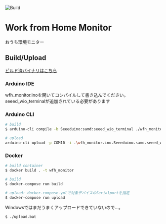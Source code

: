 ![Build](https://github.com/kamiyaowl/wfh_monitor/workflows/Build/badge.svg)

# Work from Home Monitor

おうち環境モニター

## Build/Upload

[ビルド済バイナリはこちら](https://github.com/kamiyaowl/wfh_monitor/actions?query=workflow%3ABuild)

### Arduino IDE

wfh_monitor.inoを開いてコンパイルして書き込んでください。seeed_wio_terminalが追加されている必要があります

### Arduino CLI

```sh
# build
$ arduino-cli compile -b Seeeduino:samd:seeed_wio_terminal ./wfh_monitor.ino --verbose --log-level trace

# upload
arduino-cli upload -p COM10 -i .\wfh_monitor.ino.Seeeduino.samd.seeed_wio_terminal.bin -b Seeeduino:samd:seeed_wio_terminal --verbose --log-level trace --additional-urls https://files.seeedstudio.com/arduino/package_seeeduino_boards_index.json
```

### Docker

```sh
# build container
$ docker build . -t wfh_monitor

# build
$ docker-compose run build

# upload: docker-compose.ymlで対象デバイスのSerialportを指定
$ docker-compose run upload
```

Windowsではまだうまくアップロードできていないので...。

```
$ ./upload.bat
```
